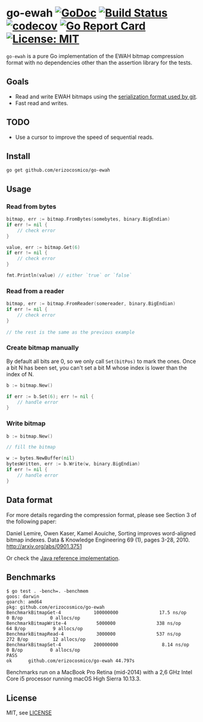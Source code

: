# go-ewah [![GoDoc](https://godoc.org/github.com/erizocosmico/go-ewah?status.svg)](https://godoc.org/github.com/erizocosmico/go-ewah) [![Build Status](https://travis-ci.org/erizocosmico/go-ewah.svg?branch=master)](https://travis-ci.org/erizocosmico/go-ewah) [![codecov](https://codecov.io/gh/erizocosmico/go-ewah/branch/master/graph/badge.svg)](https://codecov.io/gh/erizocosmico/go-ewah) [![Go Report Card](https://goreportcard.com/badge/github.com/erizocosmico/go-ewah)](https://goreportcard.com/report/github.com/erizocosmico/go-ewah) [![License: MIT](https://img.shields.io/badge/License-MIT-yellow.svg)](https://opensource.org/licenses/MIT)

`go-ewah` is a pure Go implementation of the EWAH bitmap compression format with no dependencies other than the assertion library for the tests.

## Goals

- Read and write EWAH bitmaps using the [serialization format used by git](https://github.com/git/git/blob/master/Documentation/technical/bitmap-format.txt#L92).
- Fast read and writes.

## TODO

- Use a cursor to improve the speed of sequential reads.

## Install

```
go get github.com/erizocosmico/go-ewah
```

## Usage

### Read from bytes

```go
bitmap, err := bitmap.FromBytes(somebytes, binary.BigEndian)
if err != nil {
    // check error
}

value, err := bitmap.Get(6)
if err != nil {
    // check error
}

fmt.Println(value) // either `true` or `false`
```

### Read from a reader

```go
bitmap, err := bitmap.FromReader(somereader, binary.BigEndian)
if err != nil {
    // check error
}
 
// the rest is the same as the previous example
```

### Create bitmap manually

By default all bits are 0, so we only call `Set(bitPos)` to mark the ones. Once a bit N has been set, you can't set a bit M whose index is lower than the index of N.

```go
b := bitmap.New()

if err := b.Set(6); err != nil {
    // handle error
}
```

### Write bitmap

```go
b := bitmap.New()

// fill the bitmap

w := bytes.NewBuffer(nil)
bytesWritten, err := b.Write(w, binary.BigEndian)
if err != nil {
    // handle error
}
```

## Data format

For more details regarding the compression format, please see Section 3 of the following paper:

Daniel Lemire, Owen Kaser, Kamel Aouiche, Sorting improves word-aligned bitmap indexes. Data & Knowledge Engineering 69 (1), pages 3-28, 2010.
http://arxiv.org/abs/0901.3751

Or check the [Java reference implementation](https://github.com/lemire/javaewah).

## Benchmarks

```
$ go test . -bench=. -benchmem
goos: darwin
goarch: amd64
pkg: github.com/erizocosmico/go-ewah
BenchmarkBitmapGet-4            100000000               17.5 ns/op             0 B/op          0 allocs/op
BenchmarkBitmapWrite-4           5000000               338 ns/op              64 B/op          9 allocs/op
BenchmarkBitmapRead-4            3000000               537 ns/op             272 B/op         12 allocs/op
BenchmarkBitmapSet-4            200000000                8.14 ns/op            0 B/op          0 allocs/op
PASS
ok      github.com/erizocosmico/go-ewah 44.797s
```

Benchmarks run on a MacBook Pro Retina (mid-2014) with a 2,6 GHz Intel Core i5 processor running macOS High Sierra 10.13.3.

## License

MIT, see [LICENSE](/LICENSE)
